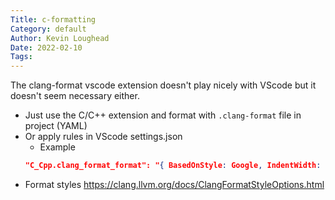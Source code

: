 ```yaml
---  
Title: c-formatting  
Category: default  
Author: Kevin Loughead  
Date: 2022-02-10  
Tags:   
---  
```


The clang-format vscode extension doesn't play nicely with VScode but it doesn't seem necessary either. 
- Just use the C/C++ extension and format with `.clang-format` file in project (YAML)
- Or apply rules in VScode settings.json
  - Example
  ```json
  "C_Cpp.clang_format_format": "{ BasedOnStyle: Google, IndentWidth: 4, ColumnLimit: 0}",
  ```
- Format styles https://clang.llvm.org/docs/ClangFormatStyleOptions.html